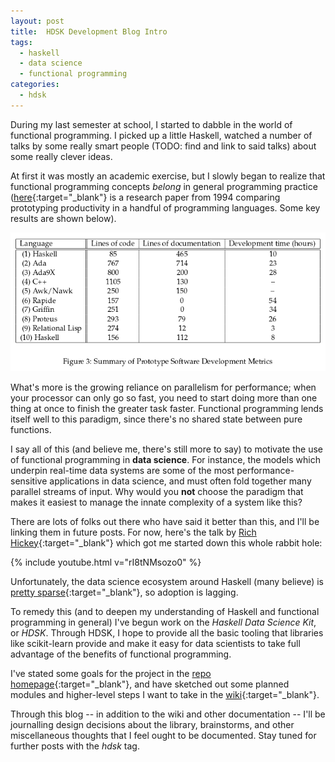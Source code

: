 ```yaml
---
layout: post
title:  HDSK Development Blog Intro
tags:
  - haskell
  - data science
  - functional programming
categories:
  - hdsk
---
```


During my last semester at school, I started to dabble in the world of
functional programming. I picked up a little Haskell, watched a number of talks
by some really smart people (TODO: find and link to said talks) about some
really clever ideas.

<!-- MORE -->

At first it was mostly an academic exercise, but I slowly began to realize that
functional programming concepts *belong* in general programming practice
([here<i class="fa fa-external-link"></i>][haskell vs]{:target="_blank"} is a
research paper from 1994 comparing prototyping productivity in a handful of
programming languages. Some key results are shown below).

![Haskell vs. ...][haskell vs fig3]

What's more is the growing reliance on parallelism for performance; when your
processor can only go so fast, you need to start doing more than one thing at
once to finish the greater task faster. Functional programming lends itself
well to this paradigm, since there's no shared state between pure functions.

I say all of this (and believe me, there's still more to say) to motivate the
use of functional programming in **data science**. For instance, the models
which underpin real-time data systems are some of the most
performance-sensitive applications in data science, and must often fold
together many parallel streams of input. Why would you **not** choose the
paradigm that makes it easiest to manage the innate complexity of a system like
this?

There are lots of folks out there who have said it better than this, and I'll
be linking them in future posts. For now, here's the talk by [Rich Hickey<i
class="fa fa-external-link"></i>][rich]{:target="_blank"} which got me started
down this whole rabbit hole:

{% include youtube.html v="rI8tNMsozo0" %}

Unfortunately, the data science ecosystem around Haskell (many believe) is
[pretty sparse<i class="fa fa-external-link"></i>][linkedin
article]{:target="_blank"}, so adoption is lagging.

To remedy this (and to deepen my understanding of Haskell and functional
programming in general) I've begun work on the *Haskell Data Science Kit*, or
*HDSK*. Through HDSK, I hope to provide all the basic tooling that libraries
like scikit-learn provide and make it easy for data scientists to take full
advantage of the benefits of functional programming.

I've stated some goals for the project in the [repo homepage<i class="fa
fa-external-link"></i>][hdsk readme]{:target="_blank"}, and have sketched out
some planned modules and higher-level steps I want to take in the [wiki<i
class="fa fa-external-link"></i>][wiki]{:target="_blank"}.

Through this blog -- in addition to the wiki and other documentation -- I'll be
journalling design decisions about the library, brainstorms, and other
miscellaneous thoughts that I feel ought to be documented. Stay tuned for
further posts with the *hdsk* tag.

[haskell vs]: http://haskell.cs.yale.edu/wp-content/uploads/2011/03/HaskellVsAda-NSWC.pdf
[haskell vs fig3]: /assets/images/HaskellVs.png
[rich]: https://github.com/richhickey
[linkedin article]: https://www.linkedin.com/pulse/haskell-data-science-good-bad-ugly-tom-hutchins/
[hdsk readme]: https://github.com/wbadart/hdsk
[wiki]:        https://github.com/wbadart/hdsk/wiki

